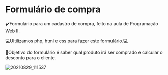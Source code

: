 # Formulário de compra
✔️Formulário para um cadastro de compra, feito na aula de Programação Web II.

💻Ultilizamos php, html e css para fazer este formulário.💻

📌Objetivo do formulário é saber qual produto irá ser comprado e calcular o desconto para o cliente.

![20210829_111537](https://user-images.githubusercontent.com/79329906/131256291-68021e9f-2e0a-4fc1-80eb-56b8de9cb91a.gif)
